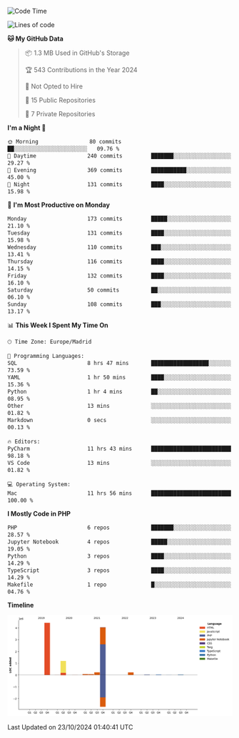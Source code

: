 <!--START_SECTION:waka-->
![Code Time](http://img.shields.io/badge/Code%20Time-424%20hrs%2030%20mins-blue)

![Lines of code](https://img.shields.io/badge/From%20Hello%20World%20I%27ve%20Written-10.4%20million%20lines%20of%20code-blue)

**🐱 My GitHub Data** 

> 📦 1.3 MB Used in GitHub's Storage 
 > 
> 🏆 543 Contributions in the Year 2024
 > 
> 🚫 Not Opted to Hire
 > 
> 📜 15 Public Repositories 
 > 
> 🔑 7 Private Repositories 
 > 
**I'm a Night 🦉** 

```text
🌞 Morning                80 commits          ██░░░░░░░░░░░░░░░░░░░░░░░   09.76 % 
🌆 Daytime                240 commits         ███████░░░░░░░░░░░░░░░░░░   29.27 % 
🌃 Evening                369 commits         ███████████░░░░░░░░░░░░░░   45.00 % 
🌙 Night                  131 commits         ████░░░░░░░░░░░░░░░░░░░░░   15.98 % 
```
📅 **I'm Most Productive on Monday** 

```text
Monday                   173 commits         █████░░░░░░░░░░░░░░░░░░░░   21.10 % 
Tuesday                  131 commits         ████░░░░░░░░░░░░░░░░░░░░░   15.98 % 
Wednesday                110 commits         ███░░░░░░░░░░░░░░░░░░░░░░   13.41 % 
Thursday                 116 commits         ████░░░░░░░░░░░░░░░░░░░░░   14.15 % 
Friday                   132 commits         ████░░░░░░░░░░░░░░░░░░░░░   16.10 % 
Saturday                 50 commits          ██░░░░░░░░░░░░░░░░░░░░░░░   06.10 % 
Sunday                   108 commits         ███░░░░░░░░░░░░░░░░░░░░░░   13.17 % 
```


📊 **This Week I Spent My Time On** 

```text
🕑︎ Time Zone: Europe/Madrid

💬 Programming Languages: 
SQL                      8 hrs 47 mins       ██████████████████░░░░░░░   73.59 % 
YAML                     1 hr 50 mins        ████░░░░░░░░░░░░░░░░░░░░░   15.36 % 
Python                   1 hr 4 mins         ██░░░░░░░░░░░░░░░░░░░░░░░   08.95 % 
Other                    13 mins             ░░░░░░░░░░░░░░░░░░░░░░░░░   01.82 % 
Markdown                 0 secs              ░░░░░░░░░░░░░░░░░░░░░░░░░   00.13 % 

🔥 Editors: 
PyCharm                  11 hrs 43 mins      █████████████████████████   98.18 % 
VS Code                  13 mins             ░░░░░░░░░░░░░░░░░░░░░░░░░   01.82 % 

💻 Operating System: 
Mac                      11 hrs 56 mins      █████████████████████████   100.00 % 
```

**I Mostly Code in PHP** 

```text
PHP                      6 repos             ███████░░░░░░░░░░░░░░░░░░   28.57 % 
Jupyter Notebook         4 repos             █████░░░░░░░░░░░░░░░░░░░░   19.05 % 
Python                   3 repos             ████░░░░░░░░░░░░░░░░░░░░░   14.29 % 
TypeScript               3 repos             ████░░░░░░░░░░░░░░░░░░░░░   14.29 % 
Makefile                 1 repo              █░░░░░░░░░░░░░░░░░░░░░░░░   04.76 % 
```



**Timeline**

![Lines of Code chart](https://raw.githubusercontent.com/danisoronellas/danisoronellas/main/assets/bar_graph.png)


 Last Updated on 23/10/2024 01:40:41 UTC
<!--END_SECTION:waka-->

